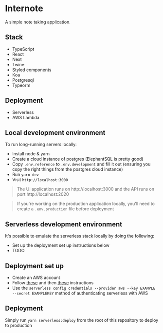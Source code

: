 # Internote

A simple note taking application.

## Stack

- TypeScript
- React
- Next
- Twine
- Styled components
- Koa
- Postgresql
- Typeorm

## Deployment

- Serverless
- AWS Lambda

## Local development environment

To run long-running servers locally:

- Install node & yarn
- Create a cloud instance of postgres (ElephantSQL is pretty good)
- Copy `.env.reference` to `.env.development` and fill it out (ensuring you copy the right things from the postgres cloud instance)
- Run `yarn dev`
- Visit `http://localhost:3000`

> The UI application runs on http://localhost:3000 and the API runs on port http://localhost:2020

> If you're working on the production application locally, you'll need to create a `.env.production` file before deployment

## Serverless development environment

It's possible to emulate the serverless stack locally by doing the following:

- Set up the deployment set up instructions below
- TODO

## Deployment set up

- Create an AWS account
- Follow [these](https://serverless.com/framework/docs/providers/aws/guide/installation/) and then [these](https://serverless.com/framework/docs/providers/aws/guide/credentials/) instructions
- Use the `serverless config credentials --provider aws --key EXAMPLE --secret EXAMPLEKEY` method of authenticating serverless with AWS

## Deployment

Simply run `yarn serverless:deploy` from the root of this repository to deploy to production
